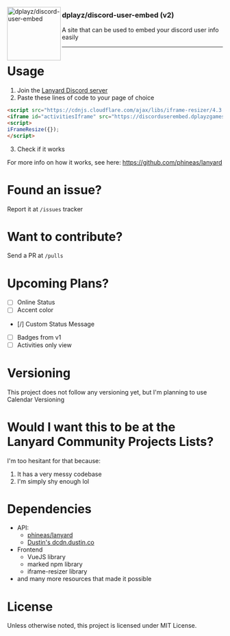 
<img src="" align="left"
     alt="dplayz/discord-user-embed" width="125" height="125">
### dplayz/discord-user-embed (v2)
A site that can be used to embed your discord user info easily

---

# Usage
1. Join the [Lanyard Discord server](https://discord.com/invite/UrXF2cfJ7F)
2. Paste these lines of code to your page of choice
```html
<script src="https://cdnjs.cloudflare.com/ajax/libs/iframe-resizer/4.3.9/iframeResizer.min.js"></script>
<iframe id="activitiesIframe" src="https://discorduserembed.dplayzgames06.tk/embed/?id=<replace this with your discord ID>" width="100%" style="border:none;padding:0px;margin:0px;" allowtransparency></iframe>
<script>
iFrameResize({});
</script>
```  
3. Check if it works  

For more info on how it works, see here:
https://github.com/phineas/lanyard

# Found an issue? 
Report it at ``/issues`` tracker

# Want to contribute?
Send a PR at ``/pulls``

# Upcoming Plans?
- [ ] Online Status
- [ ] Accent color
- [/] Custom Status Message
- [ ] Badges
from v1
- [ ] Activities only view 

# Versioning
This project does not follow any versioning yet, but I'm planning to use Calendar Versioning

# Would I want this to be at the Lanyard Community Projects Lists?
I'm too hesitant for that because:
1. It has a very messy codebase
2. I'm simply shy enough lol

# Dependencies
- API:
    - [phineas/lanyard](https://github.com/phineas/lanyard)
    - [Dustin's dcdn.dustin.co](https://dcdn.dstn.to/gist)
- Frontend
    - VueJS library
    - marked npm library
    - iframe-resizer library
- and many more resources that made it possible


# License
Unless otherwise noted, this project is licensed under MIT License.
